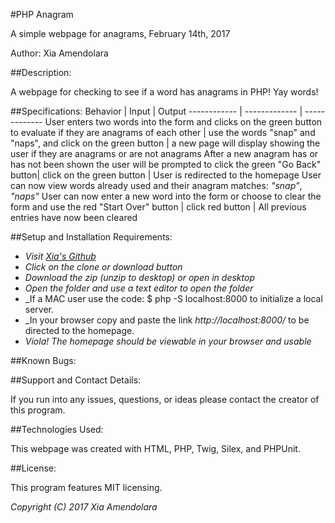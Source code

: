 #PHP Anagram

A simple webpage for anagrams, February 14th, 2017

Author: Xia Amendolara

##Description:

A webpage for checking to see if a word has anagrams in PHP! Yay words!


##Specifications:
Behavior | Input | Output
------------ | ------------- | -------------
User enters two words into the form and clicks on the green button to evaluate if they are anagrams of each other | use the words "snap" and "naps", and click on the green button | a new page will display showing the user if they are anagrams or are not anagrams
After a new anagram has or has not been shown the user will be prompted to click the green "Go Back" button| click on the green button | User is redirected to the homepage User can now view words already used and their anagram matches:  _"snap"_,   _"naps"_
User can now enter a new word into the form or choose to clear the form and use the red "Start Over" button | click red button | All previous entries have now been cleared



##Setup and Installation Requirements:

* _Visit [Xia's Github](https://github.com/Xesme/address-book.git)_
* _Click on the clone or download button_
* _Download the zip (unzip to desktop) or open in desktop_
* _Open the folder and use a text editor to open the folder_
* _If a MAC user use the code: $ php -S localhost:8000 to initialize                 a local server.
* _In your browser copy and paste the link *http://localhost:8000/* to be directed to the homepage.
* _Viola! The homepage should be viewable in your browser and usable_

##Known Bugs:



##Support and Contact Details:

If you run into any issues, questions, or ideas please contact the creator of this program.

##Technologies Used:

This webpage was created with HTML, PHP, Twig, Silex, and PHPUnit.

##License:

This program features MIT licensing.

*Copyright (C) 2017 Xia Amendolara*
